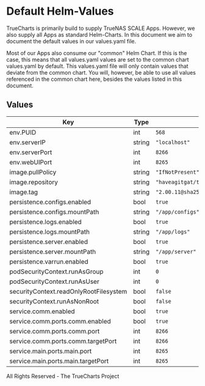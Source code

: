 # Default Helm-Values

TrueCharts is primarily build to supply TrueNAS SCALE Apps.
However, we also supply all Apps as standard Helm-Charts. In this document we aim to document the default values in our values.yaml file.

Most of our Apps also consume our "common" Helm Chart.
If this is the case, this means that all values.yaml values are set to the common chart values.yaml by default. This values.yaml file will only contain values that deviate from the common chart.
You will, however, be able to use all values referenced in the common chart here, besides the values listed in this document.

## Values

| Key | Type | Default | Description |
|-----|------|---------|-------------|
| env.PUID | int | `568` |  |
| env.serverIP | string | `"localhost"` |  |
| env.serverPort | int | `8266` |  |
| env.webUIPort | int | `8265` |  |
| image.pullPolicy | string | `"IfNotPresent"` |  |
| image.repository | string | `"haveagitgat/tdarr"` |  |
| image.tag | string | `"2.00.11@sha256:c7bf83d8f9985932683558fcd2be38ebc6f1d414b44ecdd2d11a5e40384a8e63"` |  |
| persistence.configs.enabled | bool | `true` |  |
| persistence.configs.mountPath | string | `"/app/configs"` |  |
| persistence.logs.enabled | bool | `true` |  |
| persistence.logs.mountPath | string | `"/app/logs"` |  |
| persistence.server.enabled | bool | `true` |  |
| persistence.server.mountPath | string | `"/app/server"` |  |
| persistence.varrun.enabled | bool | `true` |  |
| podSecurityContext.runAsGroup | int | `0` |  |
| podSecurityContext.runAsUser | int | `0` |  |
| securityContext.readOnlyRootFilesystem | bool | `false` |  |
| securityContext.runAsNonRoot | bool | `false` |  |
| service.comm.enabled | bool | `true` |  |
| service.comm.ports.comm.enabled | bool | `true` |  |
| service.comm.ports.comm.port | int | `8266` |  |
| service.comm.ports.comm.targetPort | int | `8266` |  |
| service.main.ports.main.port | int | `8265` |  |
| service.main.ports.main.targetPort | int | `8265` |  |

All Rights Reserved - The TrueCharts Project
